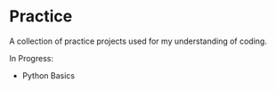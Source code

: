 # Practice
A collection of practice projects used for my understanding of coding.

In Progress:
- Python Basics
